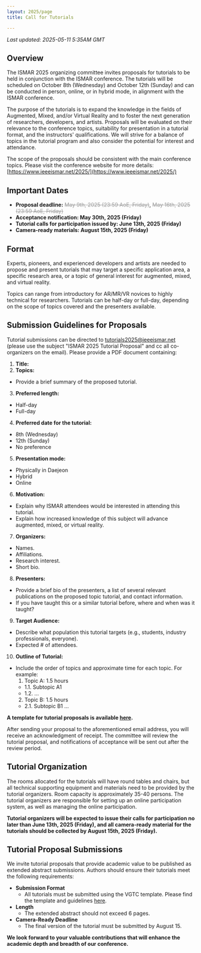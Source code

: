 ```yaml
---
layout: 2025/page
title: Call for Tutorials

---
```

*Last updated: 2025-05-11 5:35AM GMT*

## Overview

The ISMAR 2025 organizing committee invites proposals for tutorials to be held in conjunction with the ISMAR conference. The tutorials will be scheduled on October 8th (Wednesday) and October 12th (Sunday) and can be conducted in person, online, or in hybrid mode, in alignment with the ISMAR conference.

The purpose of the tutorials is to expand the knowledge in the fields of Augmented, Mixed, and/or Virtual Reality and to foster the next generation of researchers, developers, and artists. Proposals will be evaluated on their relevance to the conference topics, suitability for presentation in a tutorial format, and the instructors' qualifications. We will strive for a balance of topics in the tutorial program and also consider the potential for interest and attendance.

The scope of the proposals should be consistent with the main conference topics. Please visit the conference website for more details: [https://www.ieeeismar.net/2025/](https://www.ieeeismar.net/2025/) 

## Important Dates

- <strong>Proposal deadline:</strong> <s style="color: #999;">May 9th, 2025 (23:59 AoE, Friday)</s>, <s style="color: #999;">May 16th, 2025 (23:59 AoE, Friday)</s>
- **Acceptance notification: May 30th, 2025 (Friday)**
- **Tutorial calls for participation issued by: June 13th, 2025 (Friday)**
- **Camera-ready materials: August 15th, 2025 (Friday)**

## Format

Experts, pioneers, and experienced developers and artists are needed to propose and present tutorials that may target a specific application area, a specific research area, or a topic of general interest for augmented, mixed, and virtual reality.

Topics can range from introductory for AR/MR/VR novices to highly technical for researchers. Tutorials can be half-day or full-day, depending on the scope of topics covered and the presenters available.

## Submission Guidelines for Proposals

Tutorial submissions can be directed to tutorials2025@ieeeismar.net (please use the subject "ISMAR 2025 Tutorial Proposal" and cc all co-organizers on the email). Please provide a PDF document containing:
1. **Title:**
2. **Topics:**
  - Provide a brief summary of the proposed tutorial.
3. **Preferred length:**
  - Half-day
  - Full-day
4. **Preferred date for the tutorial:**
  - 8th (Wednesday)
  - 12th (Sunday)
  - No preference
5. **Presentation mode:** 
  - Physically in Daejeon
  - Hybrid
  - Online
6. **Motivation:**
  - Explain why ISMAR attendees would be interested in attending this tutorial.
  - Explain how increased knowledge of this subject will advance augmented, mixed, or virtual reality.
7. **Organizers:**
  - Names.
  - Affiliations.
  - Research interest.
  - Short bio.
8. **Presenters:**
  - Provide a brief bio of the presenters, a list of several relevant publications on the proposed topic tutorial, and contact information.
  - If you have taught this or a similar tutorial before, where and when was it taught?
9. **Target Audience:**
  - Describe what population this tutorial targets (e.g., students, industry professionals, everyone).
  - Expected # of attendees.
10. **Outline of Tutorial:**
  - Include the order of topics and approximate time for each topic. For example:
    1. Topic A: 1.5 hours
      - 1.1. Subtopic A1
      - 1.2. …
    2. Topic B: 1.5 hours
      - 2.1. Subtopic B1 …

**A template for tutorial proposals is available [here](/2025/files/ISMAR_2025_Tutorials_Proposal_Template.docx).**

After sending your proposal to the aforementioned email address, you will receive an acknowledgment of receipt. The committee will review the tutorial proposal, and notifications of acceptance will be sent out after the review period.

## Tutorial Organization

The rooms allocated for the tutorials will have round tables and chairs, but all technical supporting equipment and materials need to be provided by the tutorial organizers. Room capacity is approximately 35-40 persons. The tutorial organizers are responsible for setting up an online participation system, as well as managing the online participation. 

**Tutorial organizers will be expected to issue their calls for participation no later than June 13th, 2025 (Friday), and all camera-ready material for the tutorials should be collected by August 15th, 2025 (Friday).**

## Tutorial Proposal Submissions

We invite tutorial proposals that provide academic value to be published as extended abstract submissions. Authors should ensure their tutorials meet the following requirements:

- **Submission Format**
  - All tutorials must be submitted using the VGTC template. Please find the template and guidelines [here](https://tc.computer.org/vgtc/publications/conference/).
- **Length**
  - The extended abstract should not exceed 6 pages.
- **Camera-Ready Deadline**
  - The final version of the tutorial must be submitted by August 15.

**We look forward to your valuable contributions that will enhance the academic depth and breadth of our conference.**
